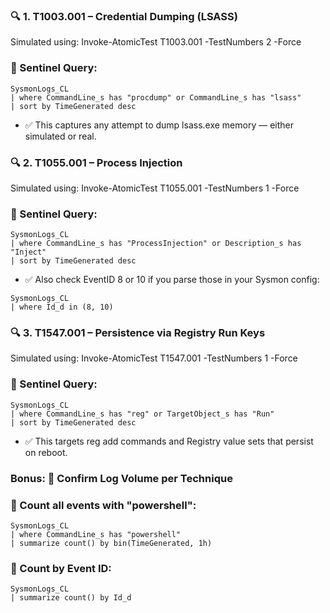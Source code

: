 ### 🔍 1. T1003.001 – Credential Dumping (LSASS)
Simulated using: Invoke-AtomicTest T1003.001 -TestNumbers 2 -Force

### 🔎 Sentinel Query:
```
SysmonLogs_CL
| where CommandLine_s has "procdump" or CommandLine_s has "lsass"
| sort by TimeGenerated desc
```
- ✅ This captures any attempt to dump lsass.exe memory — either simulated or real.

### 🔍 2. T1055.001 – Process Injection
Simulated using: Invoke-AtomicTest T1055.001 -TestNumbers 1 -Force

### 🔎 Sentinel Query:
```
SysmonLogs_CL
| where CommandLine_s has "ProcessInjection" or Description_s has "Inject"
| sort by TimeGenerated desc
```
- ✅ Also check EventID 8 or 10 if you parse those in your Sysmon config:

```
SysmonLogs_CL
| where Id_d in (8, 10)
```


### 🔍 3. T1547.001 – Persistence via Registry Run Keys
Simulated using: Invoke-AtomicTest T1547.001 -TestNumbers 1 -Force

### 🔎 Sentinel Query:
```
SysmonLogs_CL
| where CommandLine_s has "reg" or TargetObject_s has "Run"
| sort by TimeGenerated desc
```

- ✅ This targets reg add commands and Registry value sets that persist on reboot.

### Bonus: 🧠 Confirm Log Volume per Technique
### 🔎 Count all events with "powershell":
```
SysmonLogs_CL
| where CommandLine_s has "powershell"
| summarize count() by bin(TimeGenerated, 1h)
```

### 🔎 Count by Event ID:
```
SysmonLogs_CL
| summarize count() by Id_d
```